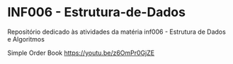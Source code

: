 # INF006 - Estrutura-de-Dados
Repositório dedicado às atividades da matéria inf006 - Estrutura de Dados e Algoritmos

Simple Order Book
https://youtu.be/z6OmPr0GjZE
